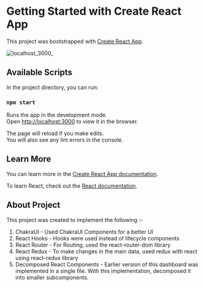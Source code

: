 # Getting Started with Create React App

This project was bootstrapped with [Create React App](https://github.com/facebook/create-react-app).

![localhost_3000_](https://user-images.githubusercontent.com/105137625/195032771-73543e89-3951-4fc5-b296-ead5313c2d65.png)

## Available Scripts

In the project directory, you can run:

### `npm start`

Runs the app in the development mode.\
Open [http://localhost:3000](http://localhost:3000) to view it in the browser.

The page will reload if you make edits.\
You will also see any lint errors in the console.


## Learn More

You can learn more in the [Create React App documentation](https://facebook.github.io/create-react-app/docs/getting-started).

To learn React, check out the [React documentation](https://reactjs.org/).

## About Project

This project was created to implement the following :-

1) ChakraUI - Used ChakraUI Components for a better UI
2) React Hooks - Hooks were used instead of lifecycle components 
3) React Router - For Routing, used the react-router-dom library 
4) React Redux - To make changes in the main data, used redux with react using react-redux library
5) Decomposed React Components - Earlier version of this dashboard was implemented in a single file. With this implementation, decomposed it into smaller subcomponents.
